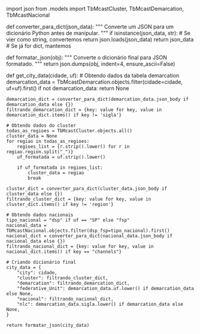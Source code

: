 import json
from .models import TbMcastCluster, TbMcastDemarcation, TbMcastNacional

def converter_para_dict(json_data):
    """ Converte um JSON para um dicionário Python antes de manipular. """
    if isinstance(json_data, str):  # Se vier como string, convertemos
        return json.loads(json_data)
    return json_data  # Se já for dict, mantemos

def formatar_json(obj):
    """ Converte o dicionário final para JSON formatado. """
    return json.dumps(obj, indent=4, ensure_ascii=False)

def get_city_data(cidade, uf):
    # Obtendo dados da tabela demarcation
    demarcation_data = TbMcastDemarcation.objects.filter(cidade=cidade, uf=uf).first()
    if not demarcation_data:
        return None

    demarcation_dict = converter_para_dict(demarcation_data.json_body if demarcation_data else {})
    filtrando_demarcation_dict = {key: value for key, value in demarcation_dict.items() if key != 'sigla'}

    # Obtendo dados do cluster
    todas_as_regioes = TbMcastCluster.objects.all()
    cluster_data = None
    for regiao in todas_as_regioes:
        regioes_list = {r.strip().lower() for r in regiao.region.split("_")}
        uf_formatada = uf.strip().lower()

        if uf_formatada in regioes_list:
            cluster_data = regiao
            break

    cluster_dict = converter_para_dict(cluster_data.json_body if cluster_data else {})
    filtrando_cluster_dict = {key: value for key, value in cluster_dict.items() if key != 'region'}

    # Obtendo dados nacionais
    tipo_nacional = "dsp" if uf == "SP" else "fsp"
    nacional_data = TbMcastNacional.objects.filter(dsp_fsp=tipo_nacional).first()
    nacional_dict = converter_para_dict(nacional_data.json_body if nacional_data else {})
    filtrando_nacional_dict = {key: value for key, value in nacional_dict.items() if key == "channels"}

    # Criando dicionário final
    city_data = {
        "city": cidade,
        "cluster": filtrando_cluster_dict,
        "demarcation": filtrando_demarcation_dict,
        "federative_Unit": demarcation_data.uf.lower() if demarcation_data else None,
        "nacional": filtrando_nacional_dict,
        "nlc": demarcation_data.sigla.lower() if demarcation_data else None,
    }

    return formatar_json(city_data)



